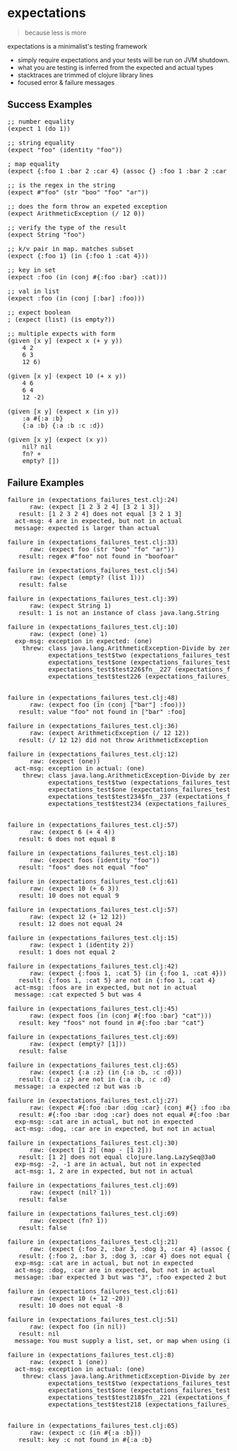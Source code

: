 # expectations

> because less is more

expectations is a minimalist's testing framework

 *  simply require expectations and your tests will be run on JVM shutdown.
 *  what you are testing is inferred from the expected and actual types
 *  stacktraces are trimmed of clojure library lines
 *  focused error & failure messages

## Success Examples
<pre>;; number equality
(expect 1 (do 1))

;; string equality
(expect "foo" (identity "foo"))

; map equality
(expect {:foo 1 :bar 2 :car 4} (assoc {} :foo 1 :bar 2 :car 4))

;; is the regex in the string
(expect #"foo" (str "boo" "foo" "ar"))

;; does the form throw an expeted exception
(expect ArithmeticException (/ 12 0))

;; verify the type of the result
(expect String "foo")

;; k/v pair in map. matches subset
(expect {:foo 1} (in {:foo 1 :cat 4}))

;; key in set
(expect :foo (in (conj #{:foo :bar} :cat)))

;; val in list
(expect :foo (in (conj [:bar] :foo)))

;; expect boolean
; (expect (list) (is empty?))

;; multiple expects with form
(given [x y] (expect x (+ y y))
	4 2
	6 3
	12 6)

(given [x y] (expect 10 (+ x y))
	4 6
	6 4
	12 -2)

(given [x y] (expect x (in y))
	:a #{:a :b}
	{:a :b} {:a :b :c :d})

(given [x y] (expect (x y))
	nil? nil
	fn? +
	empty? [])</pre>

## Failure Examples
<pre>failure in (expectations_failures_test.clj:24)
      raw: (expect [1 2 3 2 4] [3 2 1 3])
   result: [1 2 3 2 4] does not equal [3 2 1 3]
  act-msg: 4 are in expected, but not in actual
  message: expected is larger than actual

failure in (expectations_failures_test.clj:33)
      raw: (expect foo (str "boo" "fo" "ar"))
   result: regex #"foo" not found in "boofoar"

failure in (expectations_failures_test.clj:54)
      raw: (expect (empty? (list 1)))
   result: false

failure in (expectations_failures_test.clj:39)
      raw: (expect String 1)
   result: 1 is not an instance of class java.lang.String

failure in (expectations_failures_test.clj:10)
      raw: (expect (one) 1)
  exp-msg: exception in expected: (one)
    threw: class java.lang.ArithmeticException-Divide by zero
           expectations_test$two (expectations_failures_test.clj:4)
           expectations_test$one (expectations_failures_test.clj:5)
           expectations_test$test226$fn__227 (expectations_failures_test.clj:10)
           expectations_test$test226 (expectations_failures_test.clj:10)


failure in (expectations_failures_test.clj:48)
      raw: (expect foo (in (conj ["bar"] :foo)))
   result: value "foo" not found in ["bar" :foo]

failure in (expectations_failures_test.clj:36)
      raw: (expect ArithmeticException (/ 12 12))
   result: (/ 12 12) did not throw ArithmeticException

failure in (expectations_failures_test.clj:12)
      raw: (expect (one))
  act-msg: exception in actual: (one)
    threw: class java.lang.ArithmeticException-Divide by zero
           expectations_test$two (expectations_failures_test.clj:4)
           expectations_test$one (expectations_failures_test.clj:5)
           expectations_test$test234$fn__237 (expectations_failures_test.clj:12)
           expectations_test$test234 (expectations_failures_test.clj:12)


failure in (expectations_failures_test.clj:57)
      raw: (expect 6 (+ 4 4))
   result: 6 does not equal 8

failure in (expectations_failures_test.clj:18)
      raw: (expect foos (identity "foo"))
   result: "foos" does not equal "foo"

failure in (expectations_failures_test.clj:61)
      raw: (expect 10 (+ 6 3))
   result: 10 does not equal 9

failure in (expectations_failures_test.clj:57)
      raw: (expect 12 (+ 12 12))
   result: 12 does not equal 24

failure in (expectations_failures_test.clj:15)
      raw: (expect 1 (identity 2))
   result: 1 does not equal 2

failure in (expectations_failures_test.clj:42)
      raw: (expect {:foos 1, :cat 5} (in {:foo 1, :cat 4}))
   result: {:foos 1, :cat 5} are not in {:foo 1, :cat 4}
  act-msg: :foos are in expected, but not in actual
  message: :cat expected 5 but was 4

failure in (expectations_failures_test.clj:45)
      raw: (expect foos (in (conj #{:foo :bar} "cat")))
   result: key "foos" not found in #{:foo :bar "cat"}

failure in (expectations_failures_test.clj:69)
      raw: (expect (empty? [1]))
   result: false

failure in (expectations_failures_test.clj:65)
      raw: (expect {:a :z} (in {:a :b, :c :d}))
   result: {:a :z} are not in {:a :b, :c :d}
  message: :a expected :z but was :b

failure in (expectations_failures_test.clj:27)
      raw: (expect #{:foo :bar :dog :car} (conj #{} :foo :bar :cat))
   result: #{:foo :bar :dog :car} does not equal #{:foo :bar :cat}
  exp-msg: :cat are in actual, but not in expected
  act-msg: :dog, :car are in expected, but not in actual

failure in (expectations_failures_test.clj:30)
      raw: (expect [1 2] (map - [1 2]))
   result: [1 2] does not equal clojure.lang.LazySeq@3a0
  exp-msg: -2, -1 are in actual, but not in expected
  act-msg: 1, 2 are in expected, but not in actual

failure in (expectations_failures_test.clj:69)
      raw: (expect (nil? 1))
   result: false

failure in (expectations_failures_test.clj:69)
      raw: (expect (fn? 1))
   result: false

failure in (expectations_failures_test.clj:21)
      raw: (expect {:foo 2, :bar 3, :dog 3, :car 4} (assoc {} :foo 1 :bar "3" :cat 4))
   result: {:foo 2, :bar 3, :dog 3, :car 4} does not equal {:cat 4, :bar "3", :foo 1}
  exp-msg: :cat are in actual, but not in expected
  act-msg: :dog, :car are in expected, but not in actual
  message: :bar expected 3 but was "3", :foo expected 2 but was 1

failure in (expectations_failures_test.clj:61)
      raw: (expect 10 (+ 12 -20))
   result: 10 does not equal -8

failure in (expectations_failures_test.clj:51)
      raw: (expect foo (in nil))
   result: nil
  message: You must supply a list, set, or map when using (in)

failure in (expectations_failures_test.clj:8)
      raw: (expect 1 (one))
  act-msg: exception in actual: (one)
    threw: class java.lang.ArithmeticException-Divide by zero
           expectations_test$two (expectations_failures_test.clj:4)
           expectations_test$one (expectations_failures_test.clj:5)
           expectations_test$test218$fn__221 (expectations_failures_test.clj:8)
           expectations_test$test218 (expectations_failures_test.clj:8)


failure in (expectations_failures_test.clj:65)
      raw: (expect :c (in #{:a :b}))
   result: key :c not found in #{:a :b}
</pre>
